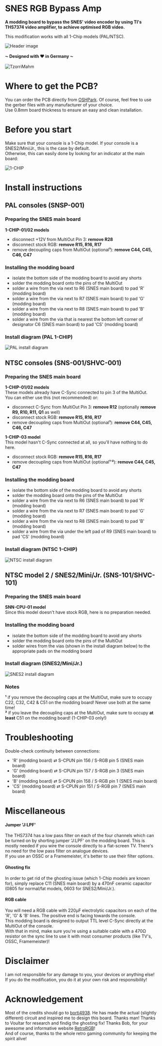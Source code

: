 # SNES RGB Bypass Amp
**A modding board to bypass the SNES' video encoder by using TI's THS7374 video amplifier, to achieve optimised RGB video.**<br>

This modification works with all 1-Chip models (PAL/NTSC).

![Header image](https://github.com/TzorriMahm/SNES_RGB_Bypass_Amp/blob/master/img_snes/snes_header-wm.png)
<br><br>
**⁓ Designed with ♥ in Germany ⁓**<br><br>
![TzorriMahm](https://github.com/TzorriMahm/SNES_RGB_Bypass_Amp/blob/master/img_snes/tzorri_logo.png)
# Where to get the PCB?
You can order the PCB directly from [OSHPark](https://oshpark.com/shared_projects/a6TR31Av).
Of course, feel free to use the gerber files with any manufacturer of your choice.<br>
Use 0.8mm board thickness to ensure an easy and clean installation.

# Before you start
Make sure that your console is a 1-Chip model. If your console is a SNES2/Mini/Jr., this is the case by default.<br>
Otherwise, this can easily done by looking for an indicator at the main board:

![1-CHIP](https://github.com/TzorriMahm/SNES_RGB_Bypass_Amp/blob/master/img_snes/1-chip-wm.jpg)

# Install instructions
## PAL consoles (SNSP-001)
### Preparing the SNES main board
**1-CHIP-01/02 models**
- disconnect +12V from MultiOut Pin 3: **remove R28**
- disconnect stock RGB: **remove R15, R16, R17**
- remove decoupling caps from MultiOut (optional**¹**): **remove C44, C45, C46, C47**

### Installing the modding board
- isolate the bottom side of the modding board to avoid any shorts
- solder the modding board onto the pins of the MultiOut
- solder a wire from the via next to R6 (SNES main board) to pad 'R' (modding board)
- solder a wire from the via next to R7 (SNES main board) to pad 'G' (modding board)
- solder a wire from the via next to R8 (SNES main board) to pad 'B' (modding board)  
- solder a wire from the via that is nearest the bottom left corner of designator C6 (SNES main board) to pad 'CS' (modding board)  

### Install diagram (PAL 1-CHIP)
![PAL install diagram](https://github.com/TzorriMahm/SNES_RGB_Bypass_Amp/blob/master/img_snes/pal_dia-wm.png)

## NTSC consoles (SNS-001/SHVC-001)
### Preparing the SNES main board
**1-CHIP-01/02 models**<br>
These models already have C-Sync connected to pin 3 of the MultiOut.<br>
You can either use this (not recommended) or:
- disconnect C-Sync from MultiOut Pin 3: **remove R12** (optionally **remove R9, R10, R11, Q1** as well)
- disconnect stock RGB: **remove R15, R16, R17**
- remove decoupling caps from MultiOut (optional**¹**): **remove C44, C45, C46, C47**

**1-CHIP-03 model**<br>
This model hasn't C-Sync connected at all, so you'll have nothing to do here.
- disconnect stock RGB:	**remove R15, R16, R17**
- remove decoupling caps from MultiOut (optional**¹**'**²**):	**remove C44, C45, C47**

### Installing the modding board
- isolate the bottom side of the modding board to avoid any shorts
- solder the modding board onto the pins of the MultiOut
- solder a wire from the via next to R6 (SNES main board) to pad 'R' (modding board)
- solder a wire from the via next to R7 (SNES main board) to pad 'G' (modding board)
- solder a wire from the via next to R8 (SNES main board) to pad 'B' (modding board) 
- solder a wire from the via under the left pad of R9 (SNES main board) to pad 'CS' (modding board)

### Install diagram (NTSC 1-CHIP)
![NTSC install diagram](https://github.com/TzorriMahm/SNES_RGB_Bypass_Amp/blob/master/img_snes/ntsc_dia-wm.png)

## NTSC model 2 / SNES2/Mini/Jr. (SNS-101/SHVC-101)
### Preparing the SNES main board
**SNN-CPU-01 model**<br>
Since this model doesn't have stock RGB, here is no preparation needed.

### Installing the modding board
- isolate the bottom side of the modding board to avoid any shorts
- solder the modding board onto the pins of the MultiOut
- solder wires from the vias (shown in the install diagram below) to the appropriate pads on the modding board

### Install diagram (SNES2/Mini/Jr.)
![SNES2 install diagram](https://github.com/TzorriMahm/SNES_RGB_Bypass_Amp/blob/master/img_snes/snes2_dia-wm.png)

### Notes
**¹** if you remove the decoupling caps at the MultiOut, make sure to occupy C22, C32, C42 & C51 on the modding board! Never use both at the same time!<br>
**²** if you leave the decoupling caps at the MultiOut, make sure to occupy **at least** C51 on the modding board! (1-CHIP-03 only!) 

# Troubleshooting
Double-check continuity between connections:
- 'R' (modding board) ⇄ S-CPUN pin 156 / S-RGB pin 5 (SNES main board)
- 'G' (modding board) ⇄ S-CPUN pin 157 / S-RGB pin 3 (SNES main board)
- 'B' (modding board) ⇄ S-CPUN pin 158 / S-RGB pin 1 (SNES main board)
- 'CS' (modding board) ⇄ S-CPUN pin 151 / S-RGB pin 7 (SNES main board)

# Miscellaneous
#### Jumper 'J:LPF'
The THS7374 has a low pass filter on each of the four channels which can be turned on by shorting jumper 'J:LPF' on the modding board. This is mostly needed if you wire the console directly to a flat-screen TV. There's no need for the low pass filter on analogue devices.<br>
If you use an OSSC or a Framemeister, it's better to use their filter options.

#### Ghosting fix
In order to get rid of the ghosting issue (which 1-Chip models are known for), simply replace C11 (SNES main board) by a 470nF ceramic capacitor (0805 for normal/fat models, 0603 for SNES2/Mini/Jr.).

#### RGB cable
You will need a RGB cable with 220µF electrolytic capacitors on each of the 'R', 'G' & 'B' lines. The positive end is facing towards the console.<br>
This modding board is designed to output TTL level C-Sync directly at the MultiOut of the console.<br>
With that in mind, make sure you're using a suitable cable with a 470Ω resistor on the sync line to use it with most consumer products (like TV's, OSSC, Framemeister)!

# Disclaimer
I am not responsible for any damage to you, your devices or anything else!<br>
If you do the modification, you do it at your own risk and responsibility!

# Acknowledgement
Most of the credits should go to [borti4938](https://github.com/borti4938). He has made the actual (slightly different) circuit and inspired me to design this board. Thanks man! Thanks to Voultar for research and findig the ghosting fix! Thanks Bob, for your awesome and informative website [RetroRGB](http://retrorgb.com)!<br>
And of course, thanks to the whole retro gaming community for keeping the spirit alive!
